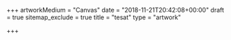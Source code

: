 +++
artworkMedium = "Canvas"
date = "2018-11-21T20:42:08+00:00"
draft = true
sitemap_exclude = true
title = "tesat"
type = "artwork"

+++
